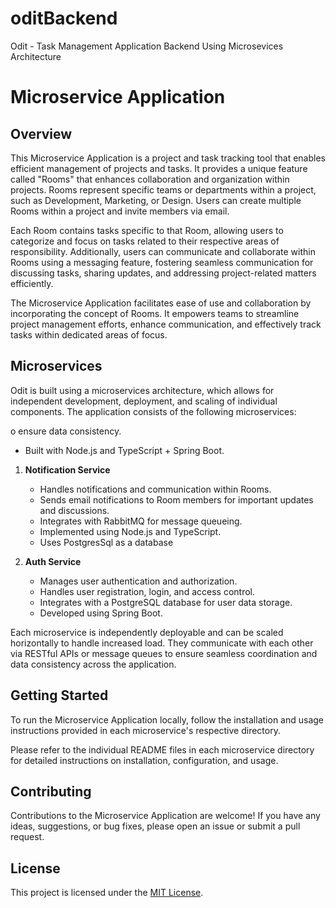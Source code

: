 # oditBackend
Odit - Task Management Application Backend Using Microsevices Architecture


# Microservice Application

## Overview

This Microservice Application is a project and task tracking tool that enables efficient management of projects and tasks. It provides a unique feature called "Rooms" that enhances collaboration and organization within projects. Rooms represent specific teams or departments within a project, such as Development, Marketing, or Design. Users can create multiple Rooms within a project and invite members via email.

Each Room contains tasks specific to that Room, allowing users to categorize and focus on tasks related to their respective areas of responsibility. Additionally, users can communicate and collaborate within Rooms using a messaging feature, fostering seamless communication for discussing tasks, sharing updates, and addressing project-related matters efficiently.

The Microservice Application facilitates ease of use and collaboration by incorporating the concept of Rooms. It empowers teams to streamline project management efforts, enhance communication, and effectively track tasks within dedicated areas of focus.

## Microservices

Odit is built using a microservices architecture, which allows for independent development, deployment, and scaling of individual components. The application consists of the following microservices:

o ensure data consistency.
   - Built with Node.js and TypeScript + Spring Boot.


1. **Notification Service**
   - Handles notifications and communication within Rooms.
   - Sends email notifications to Room members for important updates and discussions.
   - Integrates with RabbitMQ for message queueing.
   - Implemented using Node.js and TypeScript.
   - Uses PostgresSql as a database

2. **Auth Service**
   - Manages user authentication and authorization.
   - Handles user registration, login, and access control.
   - Integrates with a PostgreSQL database for user data storage.
   - Developed using Spring Boot.


Each microservice is independently deployable and can be scaled horizontally to handle increased load. They communicate with each other via RESTful APIs or message queues to ensure seamless coordination and data consistency across the application.

## Getting Started

To run the Microservice Application locally, follow the installation and usage instructions provided in each microservice's respective directory.

Please refer to the individual README files in each microservice directory for detailed instructions on installation, configuration, and usage.

## Contributing

Contributions to the Microservice Application are welcome! If you have any ideas, suggestions, or bug fixes, please open an issue or submit a pull request.

## License

This project is licensed under the [MIT License](LICENSE).

